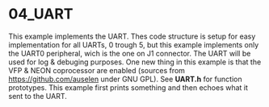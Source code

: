 04_UART
===================

This example implements the UART. Thes code structure is setup for easy implementation for all UARTs, 0 trough 5, but this example implements only the UART0 peripheral, wich is the one on J1 connector. The UART will be used for log & debuging purposes. One new thing in this example is that the VFP & NEON coprocessor are enabled (sources from https://github.com/auselen under GNU GPL). See **UART.h** for function prototypes.
This example first prints something and then echoes what it sent to the UART.